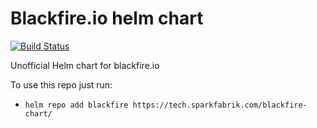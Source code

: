 # Blackfire.io helm chart

[![Build Status](https://travis-ci.org/sparkfabrik/blackfire-chart.svg?branch=master)](https://travis-ci.org/sparkfabrik/blackfire-chart)

Unofficial Helm chart for blackfire.io

To use this repo just run:

* `helm repo add blackfire https://tech.sparkfabrik.com/blackfire-chart/`
